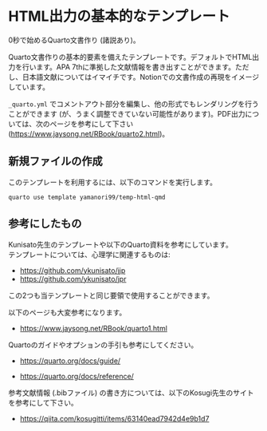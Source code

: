 # HTML出力の基本的なテンプレート

0秒で始めるQuarto文書作り (諸説あり)。

Quarto文書作りの基本的要素を備えたテンプレートです。デフォルトでHTML出力を行います。APA 7thに準拠した文献情報を書き出すことができます。ただし、日本語文献についてはイマイチです。Notionでの文書作成の再現をイメージしています。

`_quarto.yml` でコメントアウト部分を編集し、他の形式でもレンダリングを行うことができます (が、うまく調整できていない可能性があります)。PDF出力については、次のページを参考にして下さい (<https://www.jaysong.net/RBook/quarto2.html>)。

## 新規ファイルの作成

このテンプレートを利用するには、以下のコマンドを実行します。

``` terminal
quarto use template yamanori99/temp-html-qmd
```

## 参考にしたもの

Kunisato先生のテンプレートや以下のQuarto資料を参考にしています。\
テンプレートについては、心理学に関連するものは:

-   <https://github.com/ykunisato/jjp>
-   <https://github.com/ykunisato/jpr>

この2つも当テンプレートと同じ要領で使用することができます。

以下のページも大変参考になります。

-   <https://www.jaysong.net/RBook/quarto1.html>

Quartoのガイドやオプションの手引も参考にしてください。

-   <https://quarto.org/docs/guide/>

-   <https://quarto.org/docs/reference/>

参考文献情報 (.bibファイル) の書き方については、以下のKosugi先生のサイトを参考にして下さい。

-   <https://qiita.com/kosugitti/items/63140ead7942d4e9b1d7>